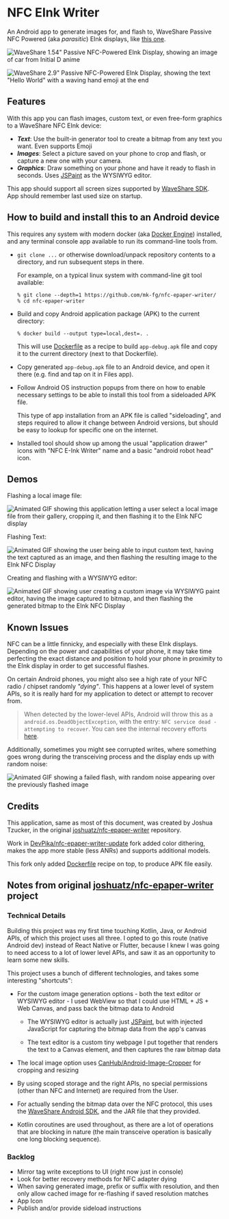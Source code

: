 # NFC EInk Writer

An Android app to generate images for, and flash to, WaveShare Passive NFC Powered (aka *parasitic*) EInk displays, like [this one](https://www.waveshare.com/2.9inch-nfc-powered-e-paper.htm).

![WaveShare 1.54" Passive NFC-Powered EInk Display, showing an image of car from Initial D anime](https://github.com/DevPika/nfc-epaper-writer-update/assets/19701790/4fab5732-7b0c-4a90-b7ff-1b47d66bbc96)

![WaveShare 2.9" Passive NFC-Powered EInk Display, showing the text "Hello World" with a waving hand emoji at the end](https://user-images.githubusercontent.com/17817563/118736344-32156480-b7f7-11eb-9a03-7d5b7c878c30.jpg)


## Features

With this app you can flash images, custom text, or even free-form graphics to a WaveShare NFC EInk device:

- ***Text***: Use the built-in generator tool to create a bitmap from any text you want. Even supports Emoji
- ***Images***: Select a picture saved on your phone to crop and flash, or capture a new one with your camera.
- ***Graphics***: Draw something on your phone and have it ready to flash in seconds. Uses [JSPaint] as the WYSIWYG editor.

This app should support all screen sizes supported by [WaveShare SDK].\
App should remember last used size on startup.

[JSPaint]: https://jspaint.app/
[WaveShare SDK]: https://www.waveshare.com/wiki/Android_SDK_for_NFC-Powered_e-Paper


## How to build and install this to an Android device

This requires any system with modern docker (aka [Docker Engine]) installed, and any terminal console app available to run its command-line tools from.

-   `git clone ...` or otherwise download/unpack repository contents to a directory, and run subsequent steps in there.

    For example, on a typical linux system with command-line git tool available:

    ``` console
    % git clone --depth=1 https://github.com/mk-fg/nfc-epaper-writer/
    % cd nfc-epaper-writer
    ```

-   Build and copy Android application package (APK) to the current directory:

    ``` console
    % docker build --output type=local,dest=. .
    ```

    This will use [Dockerfile] as a recipe to build `app-debug.apk` file and copy it to the current directory (next to that Dockerfile).

-   Copy generated `app-debug.apk` file to an Android device, and open it there (e.g. find and tap on it in Files app).

-   Follow Android OS instruction popups from there on how to enable necessary settings to be able to install this tool from a sideloaded APK file.

    This type of app installation from an APK file is called "sideloading", and steps required to allow it change between Android versions, but should be easy to lookup for specific one on the internet.

-   Installed tool should show up among the usual "application drawer" icons with "NFC E-Ink Writer" name and a basic "android robot head" icon.

[Docker Engine]: https://docs.docker.com/engine/install/
[Dockerfile]: Dockerfile


## Demos

Flashing a local image file:

![Animated GIF showing this application letting a user select a local image file from their gallery, cropping it, and then flashing it to the EInk NFC display](https://user-images.githubusercontent.com/17817563/118732297-e2329f80-b7ee-11eb-9f5c-16b2872d6bf6.gif)

Flashing Text:

![Animated GIF showing the user being able to input custom text, having the text captured as an image, and then flashing the resulting image to the EInk NFC Display](https://user-images.githubusercontent.com/17817563/118735056-7eab7080-b7f4-11eb-9d11-60d2aa58efe4.gif)

Creating and flashing with a WYSIWYG editor:

![Animated GIF showing user creating a custom image via WYSIWYG paint editor, having the image captured to bitmap, and then flashing the generated bitmap to the EInk NFC Display](https://user-images.githubusercontent.com/17817563/118734322-ff696d00-b7f2-11eb-947d-dc844c259518.gif)


## Known Issues

NFC can be a little finnicky, and especially with these EInk displays. Depending on the power and capabilities of your phone, it may take time perfecting the exact distance and position to hold your phone in proximity to the EInk display in order to get successful flashes.

On certain Android phones, you might also see a high rate of your NFC radio / chipset randomly *"dying"*. This happens at a lower level of system APIs, so it is really hard for my application to detect or attempt to recover from.

> When detected by the lower-level APIs, Android will throw this as a `android.os.DeadObjectException`, with the entry: `NFC service dead - attempting to recover`. You can see the internal recovery efforts [here](https://github.com/aosp-mirror/platform_frameworks_base/blob/9635abafa0053c65e04b93da16c72da8af371454/core/java/android/nfc/NfcAdapter.java#L831-L865).

Additionally, sometimes you might see corrupted writes, where something goes wrong during the transceiving process and the display ends up with random noise:

![Animated GIF showing a failed flash, with random noise appearing over the previously flashed image](https://user-images.githubusercontent.com/17817563/118723223-fde37900-b7e1-11eb-8b0c-c12ba4387d27.gif)


## Credits

This application, same as most of this document, was created by Joshua Tzucker, in the original [joshuatz/nfc-epaper-writer] repository.

Work in [DevPika/nfc-epaper-writer-update] fork added color dithering, makes the app more stable (less ANRs) and supports additional models.

This fork only added [Dockerfile] recipe on top, to produce APK file easily.

[joshuatz/nfc-epaper-writer]: https://github.com/joshuatz/nfc-epaper-writer
[DevPika/nfc-epaper-writer-update]: https://github.com/DevPika/nfc-epaper-writer-update/


## Notes from original [joshuatz/nfc-epaper-writer] project


### Technical Details

Building this project was my first time touching Kotlin, Java, or Android APIs, of which this project uses all three. I opted to go this route (native Android dev) instead of React Native or Flutter, because I knew I was going to need access to a lot of lower level APIs, and saw it as an opportunity to learn some new skills.

This project uses a bunch of different technologies, and takes some interesting "shortcuts":

- For the custom image generation options - both the text editor or WYSIWYG editor - I used WebView so that I could use HTML + JS + Web Canvas, and pass back the bitmap data to Android

    - The WYSIWYG editor is actually just [JSPaint](https://jspaint.app/), but with injected JavaScript for capturing the bitmap data from the app's canvas

    - The text editor is a custom tiny webpage I put together that renders the text to a Canvas element, and then captures the raw bitmap data

- The local image option uses [CanHub/Android-Image-Cropper](https://github.com/CanHub/Android-Image-Cropper) for cropping and resizing

- By using scoped storage and the right APIs, no special permissions (other than NFC and Internet) are required from the User.

- For actually sending the bitmap data over the NFC protocol, this uses the [WaveShare Android SDK](https://www.waveshare.com/wiki/Android_SDK_for_NFC-Powered_e-Paper), and the JAR file that they provided.

- Kotlin coroutines are used throughout, as there are a lot of operations that are blocking in nature (the main transceive operation is basically one long blocking sequence).


### Backlog

- Mirror tag write exceptions to UI (right now just in console)
- Look for better recovery methods for NFC adapter dying
- When saving generated image, prefix or suffix with resolution, and then only allow cached image for re-flashing if saved resolution matches
- App Icon
- Publish and/or provide sideload instructions
